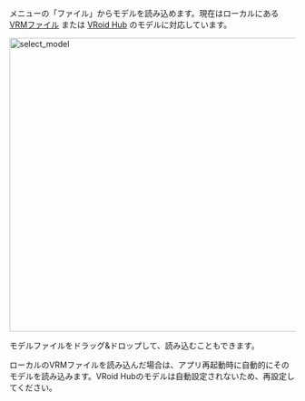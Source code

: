 
メニューの「ファイル」からモデルを読み込めます。現在はローカルにある [VRMファイル](https://vrm.dev/) または [VRoid Hub](https://hub.vroid.com/) のモデルに対応しています。

<img width="518" alt="select_model" src="https://user-images.githubusercontent.com/8188636/153762599-331628fb-8a99-444e-ab10-221ccd5e7531.png">

モデルファイルをドラッグ&ドロップして、読み込むこともできます。

ローカルのVRMファイルを読み込んだ場合は、アプリ再起動時に自動的にそのモデルを読み込みます。VRoid Hubのモデルは自動設定されないため、再設定してください。
